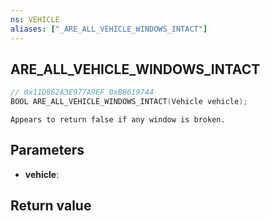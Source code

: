 ```yaml
---
ns: VEHICLE
aliases: ["_ARE_ALL_VEHICLE_WINDOWS_INTACT"]
---
```

## ARE_ALL_VEHICLE_WINDOWS_INTACT

```c
// 0x11D862A3E977A9EF 0xBB619744
BOOL ARE_ALL_VEHICLE_WINDOWS_INTACT(Vehicle vehicle);
```

```
Appears to return false if any window is broken.  
```

## Parameters
* **vehicle**: 

## Return value
